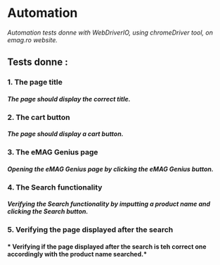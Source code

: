 # Automation
*Automation tests donne with WebDriverIO, using chromeDriver tool, on emag.ro website.* 
## Tests donne :
### 1. The page title
#### *The page should display the correct title.*
### 2. The cart button
#### *The page should display a cart button.*
### 3. The eMAG Genius page
#### *Opening the eMAG Genius page by clicking the eMAG Genius button.*
### 4. The Search functionality 
#### *Verifying the Search functionality by imputting a product name and clicking the Search button.*
### 5. Verifying the page displayed after the search
#### * Verifying if the page displayed after the search is teh correct one accordingly with the product name searched.*
